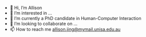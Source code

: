 - 👋 Hi, I’m Allison
- 👀 I’m interested in ...
- 🌱 I’m currently a PhD candidate in Human-Computer Interaction 
- 💞️ I’m looking to collaborate on ...
- 📫 How to reach me allison.jing@mymail.unisa.edu.au

<!---
alysonjing/alysonjing is a ✨ special ✨ repository because its `README.md` (this file) appears on your GitHub profile.
You can click the Preview link to take a look at your changes.
--->

